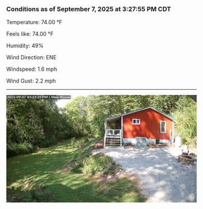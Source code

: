 ### Conditions as of September 7, 2025 at 3:27:55 PM CDT 

Temperature: 74.00 &deg;F

Feels like: 74.00 &deg;F

Humidity: 49%

Wind Direction: ENE

Windspeed: 1.6 mph

Wind Gust: 2.2 mph

---

<img src="./images/latest.jpeg"/>


